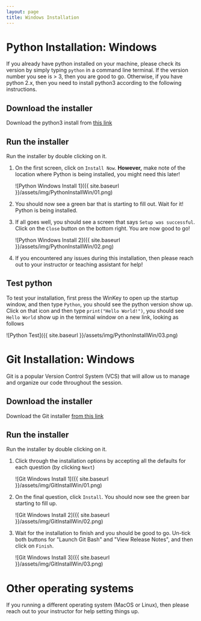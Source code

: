 ```yaml
---
layout: page
title: Windows Installation
---
```

# Python Installation: Windows

If you already have python installed on your machine, please check its version
by simply typing `python` in a command line terminal. If the version number you
see is > 3, then you are good to go. Otherwise, if you have python 2.x, then you
need to install python3 according to the following instructions. 

## Download the installer

Download the python3 install from [this
link](https://www.python.org/ftp/python/3.9.5/python-3.9.5-amd64.exe)

## Run the installer

Run the installer by double clicking on it. 

1. On the first screen, click on `Install Now`. **However,** make note of the
   location where Python is being installed, you might need this later!

   ![Python Windows Install 1]({{ site.baseurl }}/assets/img/PythonInstallWin/01.png)

2. You should now see a green bar that is starting to fill out. Wait for it!
   Python is being installed.
3. If all goes well, you should see a screen that says `Setup was successful`.
   Click on the `Close` button on the bottom right. You are now good to go!

   ![Python Windows Install 2]({{ site.baseurl }}/assets/img/PythonInstallWin/02.png)

4. If you encountered any issues during this installation, then please reach out
   to your instructor or teaching assistant for help!

## Test python
To test your installation, first press the WinKey to open up the startup window,
and then type `Python`, you should see the python version show up. Click on that
icon and then type `print("Hello World!")`, you should see `Hello World` show up
in the terminal window on a new link,  looking as follows

![Python Test]({{ site.baseurl }}/assets/img/PythonInstallWin/03.png)


# Git Installation: Windows

Git is a popular Version Control System (VCS) that will allow us to manage and
organize our code throughout the session.

## Download the installer

Download the Git installer [from this
link](https://github.com/git-for-windows/git/releases/download/v2.32.0.windows.1/Git-2.32.0-64-bit.exe)

## Run the installer

Run the installer by double clicking on it.

1. Click through the installation options by accepting all the defaults for each
   question (by clicking `Next`)

   ![Git Windows Install 1]({{ site.baseurl }}/assets/img/GitInstallWin/01.png)

2. On the final question, click `Install`. You should now see the green bar
   starting to fill up.

   ![Git Windows Install 2]({{ site.baseurl }}/assets/img/GitInstallWin/02.png)

3. Wait for the installation to finish and you should be good to go. Un-tick
   both buttons for "Launch Git Bash" and "View Release Notes", and then click
   on `Finish`.

   ![Git Windows Install 3]({{ site.baseurl }}/assets/img/GitInstallWin/03.png)

# Other operating systems

If you running a different operating system (MacOS or Linux), then please reach
out to your instructor for help setting things up. 
